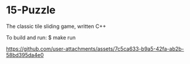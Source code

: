 # 15-Puzzle
The classic tile sliding game, written C++

To build and run:
$ make run

https://github.com/user-attachments/assets/7c5ca633-b9a5-42fa-ab2b-58bd395da4e0
